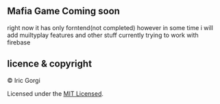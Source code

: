 ## Mafia Game Coming soon
right now it has only forntend(not completed) however in some time i will add muiltyplay features and other stuff currently trying to work with firebase
## licence & copyright

© Iric Gorgi

Licensed under the [MIT Licensed](LICENSE).